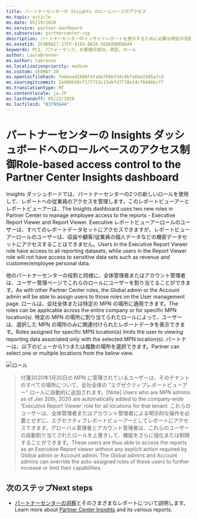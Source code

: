 ```yaml
---
title: パートナーセンターの Insights のロールベースのアクセス
ms.topic: article
ms.date: 05/19/2020
ms.service: partner-dashboard
ms.subservice: partnercenter-csp
description: パートナーセンターのインサイトレポートを表示するために必要な特定の役割について説明します。 これには、エグゼクティブレポートビューアーとレポートビューアーのロールが含まれます。
ms.assetid: 2F4B9A27-37FF-41E4-8A26-5EAE88DD8A49
keywords: PCI、パフォーマンス、お客様の成功、測定、ロール
author: LauraBrenner
ms.author: labrenne
ms.localizationpriority: medium
ms.custom: SEOMAY.20
ms.openlocfilehash: fedeaad1898f4fade76bbf34c0bfe6bd2585a7cd
ms.sourcegitcommit: 2a980b50cf177753c15ebfd7770e14cf6d486cf7
ms.translationtype: MT
ms.contentlocale: ja-JP
ms.lasthandoff: 05/22/2020
ms.locfileid: "83795644"
---
```

# <a name="role-based-access-control-to-the-partner-center-insights-dashboard"></a><span data-ttu-id="97e7a-105">パートナーセンターの Insights ダッシュボードへのロールベースのアクセス制御</span><span class="sxs-lookup"><span data-stu-id="97e7a-105">Role-based access control to the Partner Center Insights dashboard</span></span>

<span data-ttu-id="97e7a-106">Insights ダッシュボードでは、パートナーセンターの2つの新しいロールを使用して、レポートへの従業員のアクセスを管理します。このレポートビューアーとレポートビューアーは、</span><span class="sxs-lookup"><span data-stu-id="97e7a-106">The Insights dashboard uses two new roles in Partner Center to manage employee access to the reports - Executive Report Viewer and Report Viewer.</span></span>  <span data-ttu-id="97e7a-107">Executive レポートビューアーロールのユーザーは、すべてのレポートデータセットにアクセスできますが、レポートビューアーロールのユーザーは、収益や顧客/従業員の個人データなどの機密データセットにアクセスすることはできません。</span><span class="sxs-lookup"><span data-stu-id="97e7a-107">Users in the Executive Report Viewer role have access to all reporting datasets, while users in the Report Viewer role will not have access to sensitive data sets such as revenue and customer/employee personal data.</span></span>  

<span data-ttu-id="97e7a-108">他のパートナーセンターの役割と同様に、全体管理者またはアカウント管理者は、ユーザー管理ページでこれらのロールにユーザーを割り当てることができます。</span><span class="sxs-lookup"><span data-stu-id="97e7a-108">As with other Partner Center roles, the Global admin or the Account admin will be able to assign users to those roles on the User management page.</span></span> <span data-ttu-id="97e7a-109">ロールは、会社全体または特定の MPN の場所に適用できます。</span><span class="sxs-lookup"><span data-stu-id="97e7a-109">The roles can be applicable across the entire company or for specific MPN location(s).</span></span> <span data-ttu-id="97e7a-110">特定の MPN の場所に割り当てられたロールによって、ユーザーは、選択した MPN の場所のみに関連付けられたレポートデータを表示できます。</span><span class="sxs-lookup"><span data-stu-id="97e7a-110">Roles assigned for specific MPN location(s) limits the user to viewing reporting data associated only with the selected MPN location(s).</span></span> <span data-ttu-id="97e7a-111">パートナーは、以下のビューから1つまたは複数の場所を選択できます。</span><span class="sxs-lookup"><span data-stu-id="97e7a-111">Partner can select one or multiple locations from the below view.</span></span>

![ロール](images/pci/roles.png)

><span data-ttu-id="97e7a-113">付箋2020年1月20日の MPN に管理されているユーザーは、そのテナントのすべての場所について、会社全体の "エグゼクティブレポートビューアー" ロールに自動的に追加されます。</span><span class="sxs-lookup"><span data-stu-id="97e7a-113">[Note] Users who are MPN admins as of Jan 20th, 2020 are automatically added to the company-wide ‘Executive Report Viewer’ role for all locations for that tenant.</span></span> <span data-ttu-id="97e7a-114">これらのユーザーは、全体管理者またはアカウント管理者による明示的な操作を必要とせずに、エグゼクティブレポートビューアーとしてレポートにアクセスできます。グローバル管理者とアカウント管理者は、これらのユーザーの自動割り当てされたロールを上書きして、機能をさらに強化または制限することができます。</span><span class="sxs-lookup"><span data-stu-id="97e7a-114">These users are thus able to access the reports as an Executive Report viewer without any explicit action required by Global admin or Account admin. The Global admins and Account admins can override the auto-assigned roles of these users to further increase or limit their capabilities.</span></span>

## <a name="next-steps"></a><span data-ttu-id="97e7a-115">次のステップ</span><span class="sxs-lookup"><span data-stu-id="97e7a-115">Next steps</span></span>

- <span data-ttu-id="97e7a-116">[パートナーセンターの洞察](partner-center-insights.md)とそのさまざまなレポートについて説明します。</span><span class="sxs-lookup"><span data-stu-id="97e7a-116">Learn more about [Partner Center Insights](partner-center-insights.md) and its various reports.</span></span>
